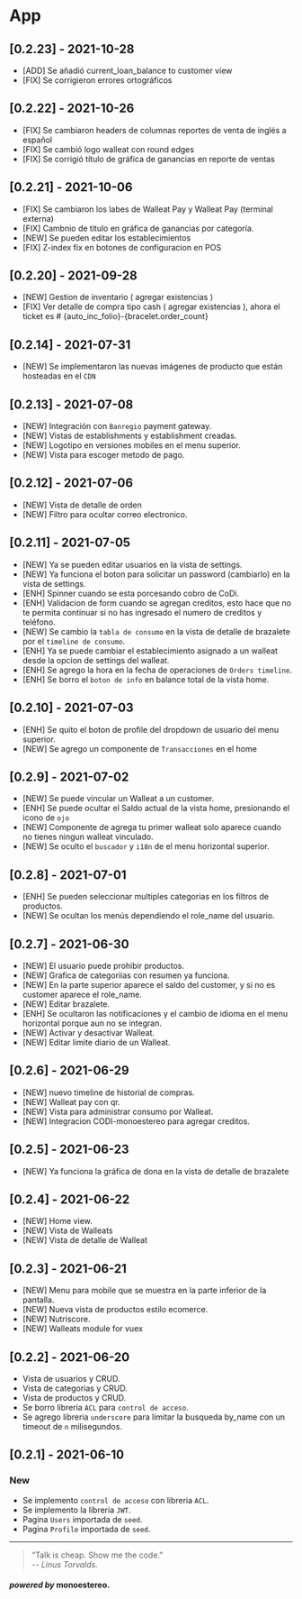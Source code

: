 # App

## [0.2.23] - 2021-10-28
- [ADD] Se añadió current_loan_balance to customer view
- [FIX] Se corrigieron errores ortográficos

## [0.2.22] - 2021-10-26
- [FIX] Se cambiaron headers de columnas reportes de venta de inglés a español
- [FIX] Se cambió logo walleat con round edges
- [FIX] Se corrigió título de gráfica de ganancias en reporte de ventas

## [0.2.21] - 2021-10-06
- [FIX] Se cambiaron los labes de Walleat Pay y Walleat Pay (terminal externa)
- [FIX] Cambnio de titulo en gráfica de ganancias por categoría.
- [NEW] Se pueden editar los establecimientos
- [FIX] Z-index fix en botones de configuracion en POS
## [0.2.20] - 2021-09-28
- [NEW] Gestion de inventario ( agregar existencias )
- [FIX] Ver detalle de compra tipo cash ( agregar existencias ), ahora el ticket es # {auto_inc_folio}-{bracelet.order_count}

## [0.2.14] - 2021-07-31
- [NEW] Se implementaron las nuevas imágenes de producto que están hosteadas en el `CDN`

## [0.2.13] - 2021-07-08
- [NEW] Integración con `Banregio` payment gateway.
- [NEW] Vistas de establishments y establishment creadas.
- [NEW] Logotipo en versiones mobiles en el menu superior.
- [NEW] Vista para escoger metodo de pago.

## [0.2.12] - 2021-07-06
- [NEW] Vista de detalle de orden
- [NEW] Filtro para ocultar correo electronico.

## [0.2.11] - 2021-07-05
- [NEW] Ya se pueden editar usuarios en la vista de settings.
- [NEW] Ya funciona el boton para solicitar un password (cambiarlo) en la vista de settings.
- [ENH] Spinner cuando se esta porcesando cobro de CoDi.
- [ENH] Validacion de form cuando se agregan creditos, esto hace que no te permita continuar si no has ingresado el numero de creditos y teléfono.
- [NEW] Se cambio la `tabla de consumo` en la vista de detalle de brazalete por el `timeline de consumo`.
- [ENH] Ya se puede cambiar el establecimiento asignado a un walleat desde la opcion de settings del walleat.
- [ENH] Se agrego la hora en la fecha de operaciones de `Orders timeline`.
- [ENH] Se borro el `boton de info` en balance total de la vista home.

## [0.2.10] - 2021-07-03
- [ENH] Se quito el boton de profile del dropdown de usuario del menu superior.
- [NEW] Se agrego un componente de `Transacciones` en el home

## [0.2.9] - 2021-07-02
- [NEW] Se puede vincular un Walleat a un customer.
- [ENH] Se puede ocultar el Saldo actual de la vista home, presionando el icono de `ojo`
- [NEW] Componente de agrega tu primer walleat solo aparece cuando no tienes ningun walleat vinculado.
- [NEW] Se oculto el `buscador` y `i18n` de el menu horizontal superior.

## [0.2.8] - 2021-07-01
- [ENH] Se pueden seleccionar multiples categorias en los filtros de productos.
- [NEW] Se ocultan los menús dependiendo el role_name del usuario.

## [0.2.7] - 2021-06-30
- [NEW] El usuario puede prohibir productos.
- [NEW] Grafica de categoriías con resumen ya funciona.
- [NEW] En la parte superior aparece el saldo del customer, y si no es customer aparece el role_name.
- [NEW] Editar brazalete.
- [ENH] Se ocultaron las notificaciones y el cambio de idioma en el menu horizontal porque aun no se integran.
- [NEW] Activar y desactivar Walleat.
- [NEW] Editar limite diario de un Walleat.

## [0.2.6] - 2021-06-29
- [NEW] nuevo timeline de historial de compras.
- [NEW] Walleat pay con qr.
- [NEW] Vista para administrar consumo por Walleat.
- [NEW] Integracion CODI-monoestereo para agregar creditos.

## [0.2.5] - 2021-06-23
- [NEW] Ya funciona la gráfica de dona en la vista de detalle de brazalete

## [0.2.4] - 2021-06-22
- [NEW] Home view.
- [NEW] Vista de Walleats
- [NEW] Vista de detalle de Walleat

## [0.2.3] - 2021-06-21
- [NEW] Menu para mobile que se muestra en la parte inferior de la pantalla.
- [NEW] Nueva vista de productos estilo ecomerce.
- [NEW] Nutriscore.
- [NEW] Walleats module for vuex

## [0.2.2] - 2021-06-20
- Vista de usuarios y CRUD.
- Vista de categorias y CRUD.
- Vista de productos y CRUD.
- Se borro libreria `ACL` para `control de acceso`.
- Se agrego libreria `underscore` para limitar la busqueda by_name con un timeout de `n` milisegundos.

## [0.2.1] - 2021-06-10
### New
- Se implemento `control de acceso` con libreria `ACL`.
- Se implemento la libreria `JWT`.
- Pagina `Users` importada de `seed`.
- Pagina `Profile` importada de `seed`.

---

>“Talk is cheap. Show me the code.”\
> -- <cite>Linus Torvalds.</cite>

#### _powered by_ monoestereo.